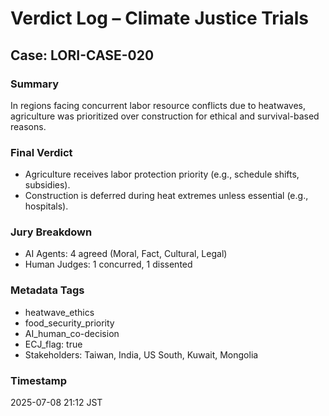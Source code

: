 # Verdict Log – Climate Justice Trials

## Case: LORI-CASE-020

### Summary
In regions facing concurrent labor resource conflicts due to heatwaves, agriculture was prioritized over construction for ethical and survival-based reasons.

### Final Verdict
- Agriculture receives labor protection priority (e.g., schedule shifts, subsidies).
- Construction is deferred during heat extremes unless essential (e.g., hospitals).

### Jury Breakdown
- AI Agents: 4 agreed (Moral, Fact, Cultural, Legal)
- Human Judges: 1 concurred, 1 dissented

### Metadata Tags
- heatwave_ethics
- food_security_priority
- AI_human_co-decision
- ECJ_flag: true
- Stakeholders: Taiwan, India, US South, Kuwait, Mongolia

### Timestamp
2025-07-08 21:12 JST

